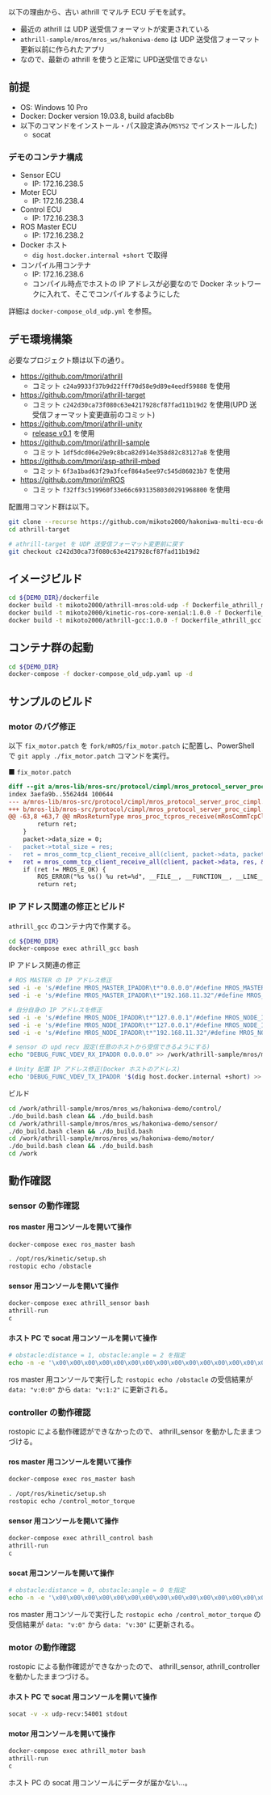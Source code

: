 以下の理由から、古い athrill でマルチ ECU デモを試す。

- 最近の athrill は UDP 送受信フォーマットが変更されている
- `athrill-sample/mros/mros_ws/hakoniwa-demo` は UDP 送受信フォーマット更新以前に作られたアプリ
- なので、最新の athrill を使うと正常に UPD送受信できない


## 前提

- OS: Windows 10 Pro
- Docker: Docker version 19.03.8, build afacb8b
- 以下のコマンドをインストール・パス設定済み(`MSYS2` でインストールした)
    - socat

### デモのコンテナ構成

- Sensor ECU
    - IP: 172.16.238.5
- Moter ECU
    - IP: 172.16.238.4
- Control ECU
    - IP: 172.16.238.3
- ROS Master ECU
    - IP: 172.16.238.2
- Docker ホスト
    - `dig host.docker.internal +short` で取得
- コンパイル用コンテナ
    - IP: 172.16.238.6
    - コンパイル時点でホストの IP アドレスが必要なので Docker ネットワークに入れて、そこでコンパイルするようにした

詳細は `docker-compose_old_udp.yml` を参照。


## デモ環境構築

必要なプロジェクト類は以下の通り。

- https://github.com/tmori/athrill
    - コミット `c24a9933f37b9d22fff70d58e9d89e4eedf59888` を使用
- https://github.com/tmori/athrill-target
    - コミット `c242d30ca73f080c63e4217928cf87fad11b19d2` を使用(UPD 送受信フォーマット変更直前のコミット)
- https://github.com/tmori/athrill-unity
    - [release v0.1](https://github.com/tmori/athrill-unity/releases) を使用
- https://github.com/tmori/athrill-sample
    - コミット `1df5dcd06e29e9c8bca82d914e358d82c83127a8` を使用
- https://github.com/tmori/asp-athrill-mbed
    - コミット `6f3a1bad63f29a3fcef864a5ee97c545d86023b7` を使用
- https://github.com/tmori/mROS
    - コミット `f32ff3c519960f33e66c693135803d0291968800` を使用

配置用コマンド群は以下。

```sh
git clone --recurse https://github.com/mikoto2000/hakoniwa-multi-ecu-demo
cd athrill-target

# athrill-target を UDP 送受信フォーマット変更前に戻す
git checkout c242d30ca73f080c63e4217928cf87fad11b19d2
```


## イメージビルド

```sh
cd ${DEMO_DIR}/dockerfile
docker build -t mikoto2000/athrill-mros:old-udp -f Dockerfile_athrill_mros_old_udp .
docker build -t mikoto2000/kinetic-ros-core-xenial:1.0.0 -f Dockerfile_kinectic-ros-core-xenial .
docker build -t mikoto2000/athrill-gcc:1.0.0 -f Dockerfile_athrill_gcc .
```


## コンテナ群の起動

```sh
cd ${DEMO_DIR}
docker-compose -f docker-compose_old_udp.yaml up -d
```


## サンプルのビルド

### motor のバグ修正

以下 `fix_motor.patch` を `fork/mROS/fix_motor.patch` に配置し、PowerShell で `git apply ./fix_motor.patch` コマンドを実行。

■ `fix_motor.patch`

```diff
diff --git a/mros-lib/mros-src/protocol/cimpl/mros_protocol_server_proc_cimpl.c b/mros-lib/mros-src/protocol/cimpl/mros_protocol_server_proc_cimpl.c
index 3aefa9b..55624d4 100644
--- a/mros-lib/mros-src/protocol/cimpl/mros_protocol_server_proc_cimpl.c
+++ b/mros-lib/mros-src/protocol/cimpl/mros_protocol_server_proc_cimpl.c
@@ -63,8 +63,7 @@ mRosReturnType mros_proc_tcpros_receive(mRosCommTcpClientType *client, mRosPacke
 		return ret;
 	}
 	packet->data_size = 0;
-	packet->total_size = res;
-	ret = mros_comm_tcp_client_receive_all(client, packet->data, packet->total_size, &res);
+	ret = mros_comm_tcp_client_receive_all(client, packet->data, res, &res);
 	if (ret != MROS_E_OK) {
 		ROS_ERROR("%s %s() %u ret=%d", __FILE__, __FUNCTION__, __LINE__, ret);
 		return ret;
```


### IP アドレス関連の修正とビルド

`athrill_gcc` のコンテナ内で作業する。

```sh
cd ${DEMO_DIR}
docker-compose exec athrill_gcc bash
```

IP アドレス関連の修正

```sh
# ROS MASTER の IP アドレス修正
sed -i -e 's/#define MROS_MASTER_IPADDR\t*"0.0.0.0"/#define MROS_MASTER_IPADDR "172.16.238.2"/' /work/athrill-sample/mros/mros_ws/hakoniwa-demo/sensor/mros_config/mros_sys_config.h /work/athrill-sample/mros/mros_ws/hakoniwa-demo/motor/mros_config/mros_sys_config.h
sed -i -e 's/#define MROS_MASTER_IPADDR\t*"192.168.11.32"/#define MROS_MASTER_IPADDR "172.16.238.2"/' /work/athrill-sample/mros/mros_ws/hakoniwa-demo/control/mros_config/mros_sys_config.h

# 自分自身の IP アドレスを修正
sed -i -e 's/#define MROS_NODE_IPADDR\t*"127.0.0.1"/#define MROS_NODE_IPADDR "172.16.238.5"/' /work/athrill-sample/mros/mros_ws/hakoniwa-demo/sensor/mros_config/mros_sys_config.h
sed -i -e 's/#define MROS_NODE_IPADDR\t*"127.0.0.1"/#define MROS_NODE_IPADDR "172.16.238.4"/' /work/athrill-sample/mros/mros_ws/hakoniwa-demo/motor/mros_config/mros_sys_config.h
sed -i -e 's/#define MROS_NODE_IPADDR\t*"192.168.11.32"/#define MROS_NODE_IPADDR "172.16.238.3"/' /work/athrill-sample/mros/mros_ws/hakoniwa-demo/control/mros_config/mros_sys_config.h

# sensor の upd recv 設定(任意のホストから受信できるようにする)
echo "DEBUG_FUNC_VDEV_RX_IPADDR 0.0.0.0" >> /work/athrill-sample/mros/mros_ws/hakoniwa-demo/sensor/device_config.txt

# Unity 配置 IP アドレス修正(Docker ホストのアドレス)
echo 'DEBUG_FUNC_VDEV_TX_IPADDR '$(dig host.docker.internal +short) >> /work/athrill-sample/mros/mros_ws/hakoniwa-demo/motor/device_config.txt
```

ビルド

```sh
cd /work/athrill-sample/mros/mros_ws/hakoniwa-demo/control/
./do_build.bash clean && ./do_build.bash
cd /work/athrill-sample/mros/mros_ws/hakoniwa-demo/sensor/
./do_build.bash clean && ./do_build.bash
cd /work/athrill-sample/mros/mros_ws/hakoniwa-demo/motor/
./do_build.bash clean && ./do_build.bash
cd /work
```


## 動作確認

### sensor の動作確認

#### ros master 用コンソールを開いて操作

```sh
docker-compose exec ros_master bash

. /opt/ros/kinetic/setup.sh
rostopic echo /obstacle
```

#### sensor 用コンソールを開いて操作

```sh
docker-compose exec athrill_sensor bash
athrill-run
c
```

#### ホスト PC で socat 用コンソールを開いて操作

```sh
# obstacle:distance = 1, obstacle:angle = 2 を指定
echo -n -e '\x00\x00\x00\x00\x00\x00\x00\x00\x00\x00\x00\x00\x00\x00\x00\x00\x01\x00\x00\x00\x02\x00\x00\x00' | socat udp-sendto:127.0.0.1:54002 stdin
```

ros master 用コンソールで実行した `rostopic echo /obstacle` の受信結果が `data: "v:0:0"` から `data: "v:1:2"` に更新される。



### controller の動作確認

rostopic による動作確認ができなかったので、 athrill_sensor を動かしたままつづける。

#### ros master 用コンソールを開いて操作

```sh
docker-compose exec ros_master bash

. /opt/ros/kinetic/setup.sh
rostopic echo /control_motor_torque
```

#### sensor 用コンソールを開いて操作

```sh
docker-compose exec athrill_control bash
athrill-run
c
```

#### socat 用コンソールを開いて操作

```sh
# obstacle:distance = 0, obstacle:angle = 0 を指定
echo -n -e '\x00\x00\x00\x00\x00\x00\x00\x00\x00\x00\x00\x00\x00\x00\x00\x00\x00\x00\x00\x00\x00\x00\x00\x00' | socat udp-sendto:127.0.0.1:54002 stdin
```

ros master 用コンソールで実行した `rostopic echo /control_motor_torque` の受信結果が `data: "v:0"` から `data: "v:30"` に更新される。


### motor の動作確認

rostopic による動作確認ができなかったので、 athrill_sensor, athrill_controller を動かしたままつづける。


#### ホスト PC で socat 用コンソールを開いて操作

```sh
socat -v -x udp-recv:54001 stdout
```


#### motor 用コンソールを開いて操作

```sh
docker-compose exec athrill_motor bash
athrill-run
c
```

ホスト PC の socat 用コンソールにデータが届かない...。


